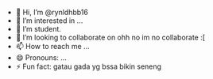 - 👋 Hi, I’m @rynldhbb16
- 👀 I’m interested in ...
- 🌱 I’m student.
- 💞️ I’m looking to collaborate on ohh no im no collaborate :[
- 📫 How to reach me ...
- 😄 Pronouns: ...
- ⚡ Fun fact: gatau gada yg bssa bikin seneng

<!---
rynldhbb16/rynldhbb16 is a ✨ special ✨ repository because its `README.md` (this file) appears on your GitHub profile.
You can click the Preview link to take a look at your changes.
--->
